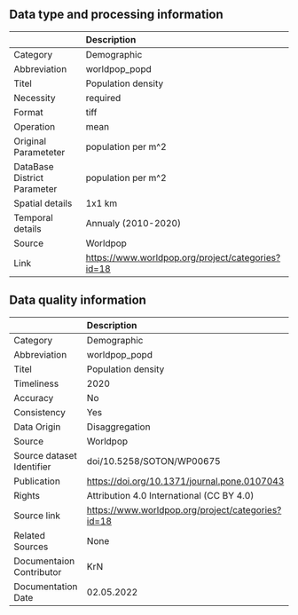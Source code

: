 ## Data type and processing information 

|                             | Description                                       |
|:----------------------------|:--------------------------------------------------|
| Category                    | Demographic                                       |
| Abbreviation                | worldpop_popd                                     |
| Titel                       | Population density                                |
| Necessity                   | required                                          |
| Format                      | tiff                                              |
| Operation                   | mean                                              |
| Original Parameteter        | population per m^2                                |
| DataBase District Parameter | population per m^2                                |
| Spatial details             | 1x1 km                                            |
| Temporal details            | Annualy (2010-2020)                               |
| Source                      | Worldpop                                          |
| Link                        | https://www.worldpop.org/project/categories?id=18 |

## Data quality information 

|                           | Description                                       |
|:--------------------------|:--------------------------------------------------|
| Category                  | Demographic                                       |
| Abbreviation              | worldpop_popd                                     |
| Titel                     | Population density                                |
| Timeliness                | 2020                                              |
| Accuracy                  | No                                                |
| Consistency               | Yes                                               |
| Data Origin               | Disaggregation                                    |
| Source                    | Worldpop                                          |
| Source dataset Identifier | doi/10.5258/SOTON/WP00675                         |
| Publication               | https://doi.org/10.1371/journal.pone.0107043      |
| Rights                    | Attribution 4.0 International (CC BY 4.0)         |
| Source link               | https://www.worldpop.org/project/categories?id=18 |
| Related Sources           | None                                              |
| Documentaion Contributor  | KrN                                               |
| Documentation Date        | 02.05.2022                                        |